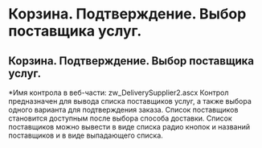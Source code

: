 ﻿---
description: 2.4.7
---
# Корзина. Подтверждение. Выбор поставщика услуг.
## Корзина. Подтверждение. Выбор поставщика услуг.
*Имя контрола в веб-части: zw_DeliverySupplier2.ascx
Контрол предназначен для вывода списка поставщиков услуг, а также выбора одного варианта для подтверждения заказа.
Список поставщиков становится доступным после выбора способа доставки.
Список поставщиков можно вывести в виде списка радио кнопок и названий поставщиков и в виде выпадающего списка.
